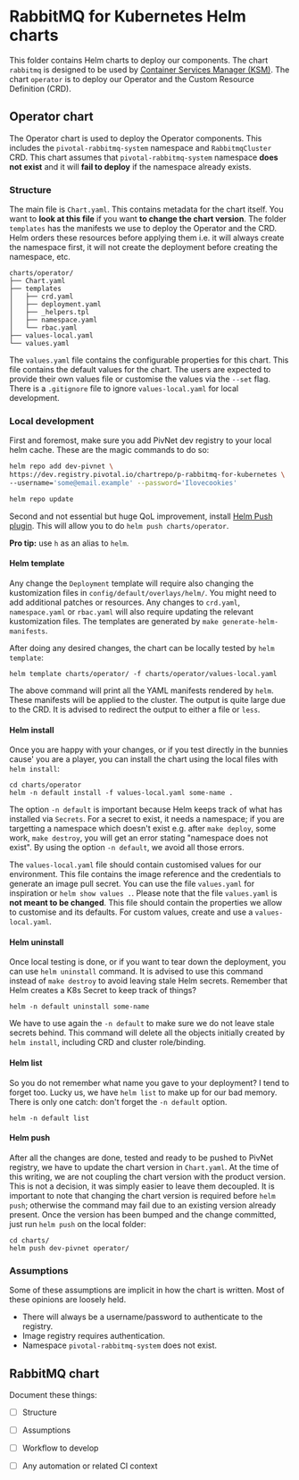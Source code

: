 # RabbitMQ for Kubernetes Helm charts

This folder contains Helm charts to deploy our components. The chart `rabbitmq`
is designed to be used by [Container Services Manager (KSM)](https://docs.pivotal.io/ksm/0-7/index.html). The chart `operator` is to deploy our Operator and the Custom Resource Definition (CRD).

## Operator chart

The Operator chart is used to deploy the Operator components. This includes the
`pivotal-rabbitmq-system` namespace and `RabbitmqCluster` CRD. This chart assumes
that `pivotal-rabbitmq-system` namespace **does not exist** and it will **fail to
deploy** if the namespace already exists.

### Structure

The main file is `Chart.yaml`. This contains metadata for the chart itself. You
want to **look at this file** if you want **to change the chart version**. The folder
`templates` has the manifests we use to deploy the Operator and the CRD. Helm orders
these resources before applying them i.e. it will always create the namespace first,
it will not create the deployment before creating the namespace, etc.

```
charts/operator/
├── Chart.yaml
├── templates
│   ├── crd.yaml
│   ├── deployment.yaml
│   ├── _helpers.tpl
│   ├── namespace.yaml
│   └── rbac.yaml
├── values-local.yaml
└── values.yaml
```

The `values.yaml` file contains the configurable properties for this chart. This file
contains the default values for the chart. The users are expected to provide their own
values file or customise the values via the `--set` flag. There is a `.gitignore` file
to ignore `values-local.yaml` for local development.

### Local development

First and foremost, make sure you add PivNet dev registry to your local helm cache.
These are the magic commands to do so:

```bash
helm repo add dev-pivnet \ 
https://dev.registry.pivotal.io/chartrepo/p-rabbitmq-for-kubernetes \ 
--username='some@email.example' --password='Ilovecookies'

helm repo update
```

Second and not essential but huge QoL improvement, install [Helm Push plugin](https://github.com/chartmuseum/helm-push). 
This will allow you to do `helm push charts/operator`.

**Pro tip:** use `h` as an alias to `helm`.

#### Helm template

Any change the `Deployment` template will require also changing the kustomization files in 
`config/default/overlays/helm/`. You might need to add additional patches or resources. 
Any changes to `crd.yaml`, `namespace.yaml` or `rbac.yaml` will also require updating the relevant kustomization files. The templates are generated by `make generate-helm-manifests`.

After doing any desired changes, the chart can be locally tested by `helm template`:

```
helm template charts/operator/ -f charts/operator/values-local.yaml
```

The above command will print all the YAML manifests rendered by `helm`. These
manifests will be applied to the cluster. The output is quite large due to the
CRD. It is advised to redirect the output to either a file or `less`.

#### Helm install

Once you are happy with your changes, or if you test directly in the bunnies cause' you
are a player, you can install the chart using the local files with `helm install`:

```
cd charts/operator
helm -n default install -f values-local.yaml some-name .
```

The option `-n default` is important because Helm keeps track of what has installed via
`Secrets`. For a secret to exist, it needs a namespace; if you are targetting a namespace
which doesn't exist e.g. after `make deploy`, some work, `make destroy`, you will get
an error stating "namespace does not exist". By using the option `-n default`, we avoid
all those errors.

The `values-local.yaml` file should contain customised values for our environment. This
file contains the image reference and the credentials to generate an image pull secret.
You can use the file `values.yaml` for inspiration or `helm show values .`. Please note
that the file `values.yaml` is **not meant to be changed**. This file should contain
the properties we allow to customise and its defaults. For custom values, create and use
a `values-local.yaml`.

#### Helm uninstall

Once local testing is done, or if you want to tear down the deployment, you can use
`helm uninstall` command. It is advised to use this command instead of `make destroy`
to avoid leaving stale Helm secrets. Remember that Helm creates a K8s Secret to keep
track of things?

```
helm -n default uninstall some-name
```

We have to use again the `-n default` to make sure we do not leave stale secrets behind.
This command will delete all the objects initially created by `helm install`, including
CRD and cluster role/binding.

#### Helm list

So you do not remember what name you gave to your deployment? I tend to forget too. Lucky us,
we have `helm list` to make up for our bad memory. There is only one catch: don't forget the
`-n default` option.

```
helm -n default list
```

#### Helm push

After all the changes are done, tested and ready to be pushed to PivNet registry, we have to
update the chart version in `Chart.yaml`. At the time of this writing, we are not coupling
the chart version with the product version. This is not a decision, it was simply easier to
leave them decoupled. It is important to note that changing the chart version is required
before `helm push`; otherwise the command may fail due to an existing version already
present. Once the version has been bumped and the change committed, just run `helm push`
on the local folder:

```
cd charts/
helm push dev-pivnet operator/
```

### Assumptions

Some of these assumptions are implicit in how the chart is written. Most of these opinions are
loosely held.

- There will always be a username/password to authenticate to the registry.
- Image registry requires authentication.
- Namespace `pivotal-rabbitmq-system` does not exist.

## RabbitMQ chart
<!-- TODO: to be written -->
Document these things:

- [ ] Structure
- [ ] Assumptions
- [ ] Workflow to develop
- [ ] Any automation or related CI context

